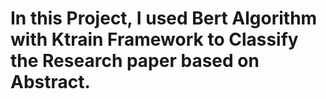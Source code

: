 # In this Project, I used Bert Algorithm with Ktrain Framework to Classify the Research paper based on Abstract.

 
